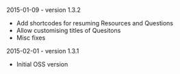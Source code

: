 2015-01-09 - version 1.3.2

  * Add shortcodes for resuming Resources and Questions
  * Allow customising titles of Quesitons
  * Misc fixes

2015-02-01 - version 1.3.1

  * Initial OSS version

